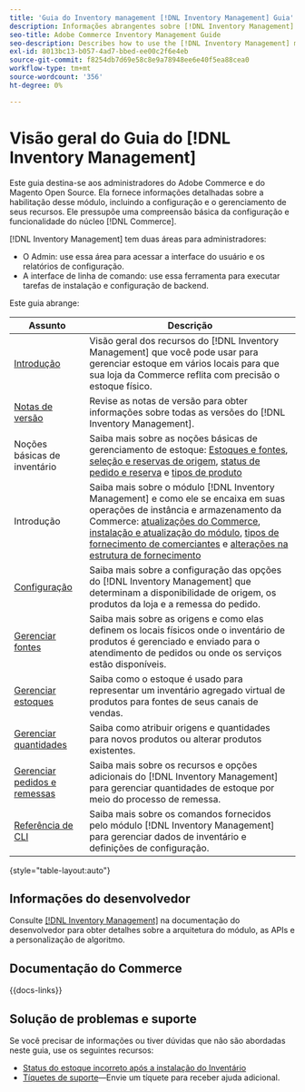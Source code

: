 ```yaml
---
title: 'Guia do Inventory management [!DNL Inventory Management] Guia'
description: Informações abrangentes sobre [!DNL Inventory Management] administradores do Adobe Commerce e do Magento Open Source, incluindo migração e configuração.
seo-title: Adobe Commerce Inventory Management Guide
seo-description: Describes how to use the [!DNL Inventory Management] module in Adobe Commerce or Magento Open Source.
exl-id: 8013bc13-b057-4ad7-bbed-ee00c2f6e4eb
source-git-commit: f8254db7d69e58c8e9a78948ee6e40f5ea88cea0
workflow-type: tm+mt
source-wordcount: '356'
ht-degree: 0%

---
```


# Visão geral do Guia do [!DNL Inventory Management]

Este guia destina-se aos administradores do Adobe Commerce e do Magento Open Source. Ela fornece informações detalhadas sobre a habilitação desse módulo, incluindo a configuração e o gerenciamento de seus recursos. Ele pressupõe uma compreensão básica da configuração e funcionalidade do núcleo [!DNL Commerce].

[!DNL Inventory Management] tem duas áreas para administradores:

- O Admin: use essa área para acessar a interface do usuário e os relatórios de configuração.
- A interface de linha de comando: use essa ferramenta para executar tarefas de instalação e configuração de backend.

Este guia abrange:

| Assunto | Descrição |
| ------- | ----------- |
| [Introdução](introduction.md) | Visão geral dos recursos do [!DNL Inventory Management] que você pode usar para gerenciar estoque em vários locais para que sua loja da Commerce reflita com precisão o estoque físico. |
| [Notas de versão](release-notes.md) | Revise as notas de versão para obter informações sobre todas as versões do [!DNL Inventory Management]. |
| Noções básicas de inventário | Saiba mais sobre as noções básicas de gerenciamento de estoque: [Estoques e fontes](sources-stocks.md), [seleção e reservas de origem](selection-reservations.md), [status de pedido e reserva](order-status.md) e [tipos de produto](product-types.md) |
| Introdução | Saiba mais sobre o módulo [!DNL Inventory Management] e como ele se encaixa em suas operações de instância e armazenamento da Commerce: [atualizações do Commerce](migrate.md), [instalação e atualização do módulo](install-update.md), [tipos de fornecimento de comerciantes](merchant-sourcing.md) e [alterações na estrutura de fornecimento](expand-restructure.md) |
| [Configuração](configuration.md) | Saiba mais sobre a configuração das opções do [!DNL Inventory Management] que determinam a disponibilidade de origem, os produtos da loja e a remessa do pedido. |
| [Gerenciar fontes](sources-manage.md) | Saiba mais sobre as origens e como elas definem os locais físicos onde o inventário de produtos é gerenciado e enviado para o atendimento de pedidos ou onde os serviços estão disponíveis. |
| [Gerenciar estoques](stocks-manage.md) | Saiba como o estoque é usado para representar um inventário agregado virtual de produtos para fontes de seus canais de vendas. |
| [Gerenciar quantidades](quantities-manage.md) | Saiba como atribuir origens e quantidades para novos produtos ou alterar produtos existentes. |
| [Gerenciar pedidos e remessas](shipments.md) | Saiba mais sobre os recursos e opções adicionais do [!DNL Inventory Management] para gerenciar quantidades de estoque por meio do processo de remessa. |
| [Referência de CLI](cli.md) | Saiba mais sobre os comandos fornecidos pelo módulo [!DNL Inventory Management] para gerenciar dados de inventário e definições de configuração. |

{style="table-layout:auto"}

## Informações do desenvolvedor

Consulte [[!DNL Inventory Management]](https://developer.adobe.com/commerce/webapi/rest/inventory/) na documentação do desenvolvedor para obter detalhes sobre a arquitetura do módulo, as APIs e a personalização de algoritmo.

## Documentação do Commerce

{{docs-links}}

## Solução de problemas e suporte

Se você precisar de informações ou tiver dúvidas que não são abordadas neste guia, use os seguintes recursos:

- [Status do estoque incorreto após a instalação do Inventário](https://experienceleague.adobe.com/docs/commerce-knowledge-base/kb/troubleshooting/miscellaneous/stock-status-incorrect-after-magento-inventory-install.html)
- [Tíquetes de suporte](https://experienceleague.adobe.com/docs/commerce-knowledge-base/kb/help-center-guide/magento-help-center-user-guide.html#submit-ticket)—Envie um tíquete para receber ajuda adicional.
